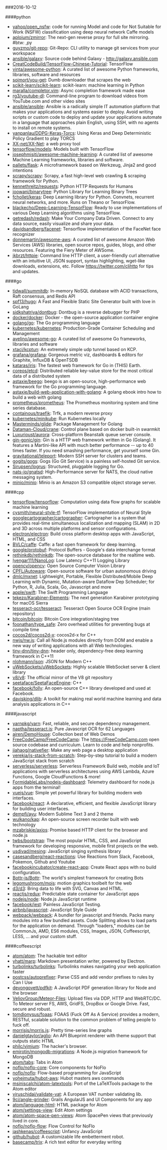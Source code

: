 ###2016-10-12

####python
* [yahoo/open_nsfw](https://github.com/yahoo/open_nsfw): code for running Model and code for Not Suitable for Work (NSFW) classification using deep neural network Caffe models
* [aploium/zmirror](https://github.com/aploium/zmirror): The next-gen reverse proxy for full site mirroring. #btw: ,py
* [guyzmo/git-repo](https://github.com/guyzmo/git-repo): Git-Repo: CLI utility to manage git services from your workspace
* [ansible/galaxy](https://github.com/ansible/galaxy): Source code behind Galaxy - http://galaxy.ansible.com
* [CreatCodeBuild/TensorFlow-Chinese-Tutorial](https://github.com/CreatCodeBuild/TensorFlow-Chinese-Tutorial): TensorFlow
* [vinta/awesome-python](https://github.com/vinta/awesome-python): A curated list of awesome Python frameworks, libraries, software and resources
* [soimort/you-get](https://github.com/soimort/you-get):  Dumb downloader that scrapes the web
* [scikit-learn/scikit-learn](https://github.com/scikit-learn/scikit-learn): scikit-learn: machine learning in Python
* [maralla/completor.vim](https://github.com/maralla/completor.vim): Async completion framework made ease
* [rg3/youtube-dl](https://github.com/rg3/youtube-dl): Command-line program to download videos from YouTube.com and other video sites
* [ansible/ansible](https://github.com/ansible/ansible): Ansible is a radically simple IT automation platform that makes your applications and systems easier to deploy. Avoid writing scripts or custom code to deploy and update your applications automate in a language that approaches plain English, using SSH, with no agents to install on remote systems.
* [yanpanlau/DDPG-Keras-Torcs](https://github.com/yanpanlau/DDPG-Keras-Torcs): Using Keras and Deep Deterministic Policy Gradient to play TORCS
* [XX-net/XX-Net](https://github.com/XX-net/XX-Net): a web proxy tool
* [tensorflow/models](https://github.com/tensorflow/models): Models built with TensorFlow
* [josephmisiti/awesome-machine-learning](https://github.com/josephmisiti/awesome-machine-learning): A curated list of awesome Machine Learning frameworks, libraries and software.
* [pallets/flask](https://github.com/pallets/flask): A microframework based on Werkzeug, Jinja2 and good intentions
* [scrapy/scrapy](https://github.com/scrapy/scrapy): Scrapy, a fast high-level web crawling & scraping framework for Python.
* [kennethreitz/requests](https://github.com/kennethreitz/requests): Python HTTP Requests for Humans
* [joowani/binarytree](https://github.com/joowani/binarytree): Python Library for Learning Binary Trees
* [fchollet/keras](https://github.com/fchollet/keras): Deep Learning library for Python. Convnets, recurrent neural networks, and more. Runs on Theano or TensorFlow.
* [blackecho/Deep-Learning-TensorFlow](https://github.com/blackecho/Deep-Learning-TensorFlow): Ready to use implementations of various Deep Learning algorithms using TensorFlow.
* [getredash/redash](https://github.com/getredash/redash): Make Your Company Data Driven. Connect to any data source, easily visualize and share your data.
* [davidsandberg/facenet](https://github.com/davidsandberg/facenet): Tensorflow implementation of the FaceNet face recognizer
* [donnemartin/awesome-aws](https://github.com/donnemartin/awesome-aws): A curated list of awesome Amazon Web Services (AWS) libraries, open source repos, guides, blogs, and other resources. Featuring the Fiery Meter of AWSome.
* [jkbrzt/httpie](https://github.com/jkbrzt/httpie): Command line HTTP client, a user-friendly curl alternative with an intuitive UI, JSON support, syntax highlighting, wget-like downloads, extensions, etc. Follow https://twitter.com/clihttp for tips and updates.

####go
* [tidwall/summitdb](https://github.com/tidwall/summitdb): In-memory NoSQL database with ACID transactions, Raft consensus, and Redis API
* [spf13/hugo](https://github.com/spf13/hugo): A Fast and Flexible Static Site Generator built with love in GoLang
* [sidkshatriya/dontbug](https://github.com/sidkshatriya/dontbug): Dontbug is a reverse debugger for PHP
* [docker/docker](https://github.com/docker/docker): Docker - the open-source application container engine
* [golang/go](https://github.com/golang/go): The Go programming language
* [kubernetes/kubernetes](https://github.com/kubernetes/kubernetes): Production-Grade Container Scheduling and Management
* [avelino/awesome-go](https://github.com/avelino/awesome-go): A curated list of awesome Go frameworks, libraries and software
* [xtaci/kcptun](https://github.com/xtaci/kcptun): An extremely simple udp tunnel based on KCP.
* [grafana/grafana](https://github.com/grafana/grafana): Gorgeous metric viz, dashboards & editors for Graphite, InfluxDB & OpenTSDB
* [kataras/iris](https://github.com/kataras/iris): The fastest web framework for Go in (THIS) Earth.
* [coreos/etcd](https://github.com/coreos/etcd): Distributed reliable key-value store for the most critical data of a distributed system
* [astaxie/beego](https://github.com/astaxie/beego): beego is an open-source, high-performance web framework for the Go programming language.
* [astaxie/build-web-application-with-golang](https://github.com/astaxie/build-web-application-with-golang): A golang ebook intro how to build a web with golang
* [prometheus/prometheus](https://github.com/prometheus/prometheus): The Prometheus monitoring system and time series database.
* [containous/traefik](https://github.com/containous/traefik): Trfk, a modern reverse proxy
* [kubernetes/minikube](https://github.com/kubernetes/minikube): Run Kubernetes locally
* [Masterminds/glide](https://github.com/Masterminds/glide): Package Management for Golang
* [Dataman-Cloud/crane](https://github.com/Dataman-Cloud/crane): Control plane based on docker built-in swarmkit
* [Luxurioust/aurora](https://github.com/Luxurioust/aurora): Cross-platform Beanstalk queue server console.
* [gin-gonic/gin](https://github.com/gin-gonic/gin): Gin is a HTTP web framework written in Go (Golang). It features a Martini-like API with much better performance -- up to 40 times faster. If you need smashing performance, get yourself some Gin.
* [gravitational/teleport](https://github.com/gravitational/teleport): Modern SSH server for clusters and teams.
* [gogits/gogs](https://github.com/gogits/gogs): Gogs (Go Git Service) is a painless self-hosted Git service.
* [Sirupsen/logrus](https://github.com/Sirupsen/logrus): Structured, pluggable logging for Go.
* [nats-io/gnatsd](https://github.com/nats-io/gnatsd): High-Performance server for NATS, the cloud native messaging system.
* [minio/minio](https://github.com/minio/minio): Minio is an Amazon S3 compatible object storage server.

####cpp
* [tensorflow/tensorflow](https://github.com/tensorflow/tensorflow): Computation using data flow graphs for scalable machine learning
* [cysmith/neural-style-tf](https://github.com/cysmith/neural-style-tf): TensorFlow implementation of Neural Style
* [googlecartographer/cartographer](https://github.com/googlecartographer/cartographer): Cartographer is a system that provides real-time simultaneous localization and mapping (SLAM) in 2D and 3D across multiple platforms and sensor configurations.
* [electron/electron](https://github.com/electron/electron): Build cross platform desktop apps with JavaScript, HTML, and CSS
* [BVLC/caffe](https://github.com/BVLC/caffe): Caffe: a fast open framework for deep learning.
* [google/protobuf](https://github.com/google/protobuf): Protocol Buffers - Google's data interchange format
* [rethinkdb/rethinkdb](https://github.com/rethinkdb/rethinkdb): The open-source database for the realtime web.
* [Iyengar111/NanoLog](https://github.com/Iyengar111/NanoLog): Low Latency C++11 Logging Library
* [opencv/opencv](https://github.com/opencv/opencv): Open Source Computer Vision Library
* [CPFL/Autoware](https://github.com/CPFL/Autoware): Open-source software for urban autonomous driving
* [dmlc/mxnet](https://github.com/dmlc/mxnet): Lightweight, Portable, Flexible Distributed/Mobile Deep Learning with Dynamic, Mutation-aware Dataflow Dep Scheduler; for Python, R, Julia, Scala, Go, Javascript and more
* [apple/swift](https://github.com/apple/swift): The Swift Programming Language
* [tekezo/Karabiner-Elements](https://github.com/tekezo/Karabiner-Elements): The next generation Karabiner prototyping for macOS Sierra
* [tesseract-ocr/tesseract](https://github.com/tesseract-ocr/tesseract): Tesseract Open Source OCR Engine (main repository)
* [bitcoin/bitcoin](https://github.com/bitcoin/bitcoin): Bitcoin Core integration/staging tree
* [foonathan/type_safe](https://github.com/foonathan/type_safe): Zero overhead utilities for preventing bugs at compile time
* [cocos2d/cocos2d-x](https://github.com/cocos2d/cocos2d-x): cocos2d-x for C++
* [nwjs/nw.js](https://github.com/nwjs/nw.js): Call all Node.js modules directly from DOM and enable a new way of writing applications with all Web technologies.
* [tiny-dnn/tiny-dnn](https://github.com/tiny-dnn/tiny-dnn): header only, dependency-free deep learning framework in C++11
* [nlohmann/json](https://github.com/nlohmann/json): JSON for Modern C++
* [uWebSockets/uWebSockets](https://github.com/uWebSockets/uWebSockets): Highly scalable WebSocket server & client library
* [v8/v8](https://github.com/v8/v8): The official mirror of the V8 git repository
* [seetaface/SeetaFaceEngine](https://github.com/seetaface/SeetaFaceEngine): C++
* [facebook/folly](https://github.com/facebook/folly): An open-source C++ library developed and used at Facebook.
* [davisking/dlib](https://github.com/davisking/dlib): A toolkit for making real world machine learning and data analysis applications in C++

####javascript
* [yarnpkg/yarn](https://github.com/yarnpkg/yarn):  Fast, reliable, and secure dependency management.
* [naptha/tesseract.js](https://github.com/naptha/tesseract.js): Pure Javascript OCR for 62 Languages 
* [airen/DemoHouse](https://github.com/airen/DemoHouse): Collection best of Web Demos
* [FreeCodeCamp/FreeCodeCamp](https://github.com/FreeCodeCamp/FreeCodeCamp): The https://FreeCodeCamp.com open source codebase and curriculum. Learn to code and help nonprofits.
* [jiahaog/nativefier](https://github.com/jiahaog/nativefier): Make any web page a desktop application
* [verekia/js-stack-from-scratch](https://github.com/verekia/js-stack-from-scratch): Step-by-step tutorial to build a modern JavaScript stack from scratch
* [serverless/serverless](https://github.com/serverless/serverless): Serverless Framework  Build web, mobile and IoT applications with serverless architectures using AWS Lambda, Azure Functions, Google CloudFunctions & more! 
* [FormidableLabs/nodejs-dashboard](https://github.com/FormidableLabs/nodejs-dashboard): Telemetry dashboard for node.js apps from the terminal!
* [vuejs/vue](https://github.com/vuejs/vue): Simple yet powerful library for building modern web interfaces.
* [facebook/react](https://github.com/facebook/react): A declarative, efficient, and flexible JavaScript library for building user interfaces.
* [dempfi/ayu](https://github.com/dempfi/ayu): Modern Sublime Text 3 and 2 theme
* [wulkano/kap](https://github.com/wulkano/kap): An open-source screen recorder built with web technology
* [mzabriskie/axios](https://github.com/mzabriskie/axios): Promise based HTTP client for the browser and node.js
* [twbs/bootstrap](https://github.com/twbs/bootstrap): The most popular HTML, CSS, and JavaScript framework for developing responsive, mobile first projects on the web.
* [usdivad/mesing](https://github.com/usdivad/mesing): JavaScript singing synthesis library
* [casesandberg/react-reactions](https://github.com/casesandberg/react-reactions):  Use Reactions from Slack, Facebook, Pokemon, Github and Youtube
* [facebookincubator/create-react-app](https://github.com/facebookincubator/create-react-app): Create React apps with no build configuration.
* [Bottr-js/Bottr](https://github.com/Bottr-js/Bottr): The world's simplest framework for creating Bots
* [legomushroom/mojs](https://github.com/legomushroom/mojs): motion graphics toolbelt for the web
* [d3/d3](https://github.com/d3/d3): Bring data to life with SVG, Canvas and HTML. 
* [reactjs/redux](https://github.com/reactjs/redux): Predictable state container for JavaScript apps
* [nodejs/node](https://github.com/nodejs/node): Node.js JavaScript runtime 
* [facebook/jest](https://github.com/facebook/jest):  Painless JavaScript Testing.
* [airbnb/javascript](https://github.com/airbnb/javascript): JavaScript Style Guide
* [webpack/webpack](https://github.com/webpack/webpack): A bundler for javascript and friends. Packs many modules into a few bundled assets. Code Splitting allows to load parts for the application on demand. Through "loaders," modules can be CommonJs, AMD, ES6 modules, CSS, Images, JSON, Coffeescript, LESS, ... and your custom stuff.

####coffeescript
* [atom/atom](https://github.com/atom/atom): The hackable text editor
* [yhatt/marp](https://github.com/yhatt/marp): Markdown presentation writer, powered by Electron.
* [turbolinks/turbolinks](https://github.com/turbolinks/turbolinks): Turbolinks makes navigating your web application faster
* [postcss/autoprefixer](https://github.com/postcss/autoprefixer): Parse CSS and add vendor prefixes to rules by Can I Use
* [devongovett/pdfkit](https://github.com/devongovett/pdfkit): A JavaScript PDF generation library for Node and the browser
* [VeliovGroup/Meteor-Files](https://github.com/VeliovGroup/Meteor-Files): Upload files via DDP, HTTP and WebRTC/DC. To Meteor server FS, AWS, GridFS, DropBox or Google Drive. Fast, secure and robust.
* [tomdionysus/foaas](https://github.com/tomdionysus/foaas): FOAAS (Fuck Off As A Service) provides a modern, RESTful, scalable solution to the common problem of telling people to fuck off.
* [morrisjs/morris.js](https://github.com/morrisjs/morris.js): Pretty time-series line graphs
* [danielgtaylor/aglio](https://github.com/danielgtaylor/aglio): An API Blueprint renderer with theme support that outputs static HTML
* [philc/vimium](https://github.com/philc/vimium): The hacker's browser.
* [emirotin/mongodb-migrations](https://github.com/emirotin/mongodb-migrations): A Node.js migration framework for MongoDB
* [atom/tabs](https://github.com/atom/tabs): Tabs in Atom
* [noflo/noflo-core](https://github.com/noflo/noflo-core): Core components for NoFlo
* [noflo/noflo](https://github.com/noflo/noflo): Flow-based programming for JavaScript
* [yoheimuta/hubot-aws](https://github.com/yoheimuta/hubot-aws): Hubot masters aws commands
* [msiniscalchi/atom-latextools](https://github.com/msiniscalchi/atom-latextools): Port of the LaTeXTools package to the Atom editor
* [viruschidai/validate-vat](https://github.com/viruschidai/validate-vat): A European VAT number validating lib.
* [9ci/angle-grinder](https://github.com/9ci/angle-grinder): Grails AngularJS and UI Components for any app
* [atom/language-html](https://github.com/atom/language-html): HTML package for Atom
* [atom/settings-view](https://github.com/atom/settings-view): Edit Atom settings
* [atom/atom-space-pen-views](https://github.com/atom/atom-space-pen-views): Atom SpacePen views that previously lived in core.
* [noflo/noflo-flow](https://github.com/noflo/noflo-flow): Flow Control for NoFlo
* [jashkenas/coffeescript](https://github.com/jashkenas/coffeescript): Unfancy JavaScript
* [github/hubot](https://github.com/github/hubot): A customizable life embetterment robot.
* [basecamp/trix](https://github.com/basecamp/trix): A rich text editor for everyday writing
